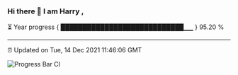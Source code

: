 ### Hi there 👋 I am Harry , 

⏳ Year progress { ████████████████████████████▁▁ } 95.20 %

---

⏰ Updated on Tue, 14 Dec 2021 11:46:06 GMT

![Progress Bar CI](https://github.com/duykhang68/duykhang68/workflows/Progress%20Bar%20CI/badge.svg)
